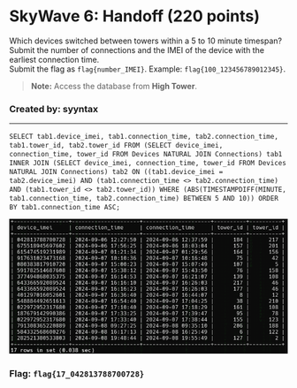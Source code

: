 <h1> SkyWave 6: Handoff (220 points)</h1>
<p> Which devices switched between towers within a 5 to 10 minute timespan? Submit the number of connections and the IMEI of the device with the earliest connection time.<br>Submit the flag as <code>flag{number_IMEI}</code>. Example: <code>flag{100_123456789012345}</code>.</p>
<blockquote><strong>Note:</strong> Access the database from <b>High Tower</b>.</blockquote>
<h3> Created by: <b>syyntax</b></h3>
<hr>

```query
SELECT tab1.device_imei, tab1.connection_time, tab2.connection_time, tab1.tower_id, tab2.tower_id FROM (SELECT device_imei, connection_time, tower_id FROM Devices NATURAL JOIN Connections) tab1 INNER JOIN (SELECT device_imei, connection_time, tower_id FROM Devices NATURAL JOIN Connections) tab2 ON ((tab1.device_imei = tab2.device_imei) AND (tab1.connection_time <> tab2.connection_time) AND (tab1.tower_id <> tab2.tower_id)) WHERE (ABS(TIMESTAMPDIFF(MINUTE, tab1.connection_time, tab2.connection_time) BETWEEN 5 AND 10)) ORDER BY tab1.connection_time ASC;
```
<img src="../imgs/sky6.png">

<h3>Flag: <code>flag{17_042813788700728}</code></h3>

